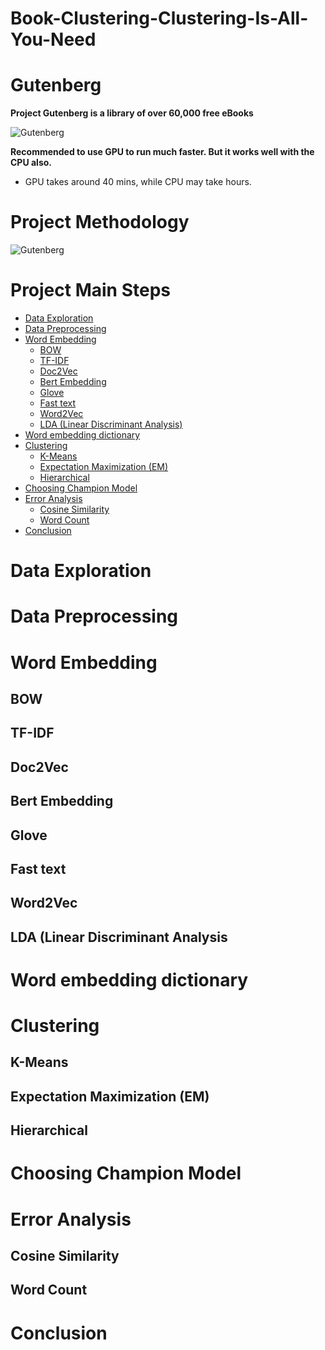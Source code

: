 # Book-Clustering-Clustering-Is-All-You-Need


# Gutenberg
**Project Gutenberg is a library of over 60,000 free eBooks**

![Gutenberg](https://drive.google.com/uc?export=view&id=1bOd8Hiv-sU8Skj1gYR-2cxLUEBIretyZ)


**Recommended to use GPU to run much faster.
But it works well with the CPU also.**
- GPU takes around 40 mins, while CPU may take hours.

# Project Methodology

![Gutenberg](https://drive.google.com/uc?export=view&id=1wNirZx5kEzvy5tPnS2pCaP2xX0ugpx5N)

# Project Main Steps


- [Data Exploration](#1)
- [Data Preprocessing](#2)
- [Word Embedding](#3)
  - [BOW](#4)
  - [TF-IDF](#5)
  - [Doc2Vec](#6)
  - [Bert Embedding](#7)
  - [Glove](#8)
  - [Fast text](#9)
  - [Word2Vec](#10)
  - [LDA (Linear Discriminant Analysis)](#11)
- [Word embedding dictionary](#12)
- [Clustering](#13)
  - [K-Means](#14)
  - [Expectation Maximization (EM)](#15)
  - [Hierarchical](#16)
- [Choosing Champion Model](#17)
- [Error Analysis](#18)
  - [Cosine Similarity](#19)
  - [Word Count](#20)
- [Conclusion](#21)



# <a name="1">Data Exploration</a>
# <a name="2">Data Preprocessing</a>
# <a name="3">Word Embedding</a>
  ## <a name="4">BOW</a>
  ## <a name="5">TF-IDF</a>
  ## <a name="6">Doc2Vec</a>
  ## <a name="7">Bert Embedding</a>
  ## <a name="8">Glove</a>
  ## <a name="9">Fast text</a>
  ## <a name="10">Word2Vec</a>
  ## <a name="11">LDA (Linear Discriminant Analysis</a>
# <a name="12">Word embedding dictionary</a>
# <a name="13">Clustering</a>
  ## <a name="14">K-Means</a>
  ## <a name="15">Expectation Maximization (EM)</a>
  ## <a name="16">Hierarchical</a>
# <a name="17">Choosing Champion Model</a>
# <a name="18">Error Analysis</a>
  ## <a name="19">Cosine Similarity</a>
  ## <a name="20">Word Count</a>
# <a name="21">Conclusion</a>




